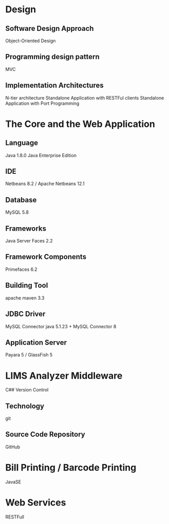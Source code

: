 # Design
## Software Design Approach 
Object-Oriented Design

## Programming design pattern
MVC

## Implementation Architectures
N-tier architecture
Standalone Application with RESTFul clients
Standalone Application with Port Programming

# The Core and the Web Application

## Language
Java 1.8.0
Java Enterprise Edition

## IDE
Netbeans 8.2 / Apache Netbeans 12.1

## Database
MySQL 5.8

## Frameworks
Java Server Faces 2.2

## Framework Components
Primefaces 6.2

## Building Tool
apache maven 3.3

## JDBC Driver
MySQL Connector java 5.1.23 + MySQL Connector 8

## Application Server
Payara 5 / GlassFish 5


# LIMS Analyzer Middleware
C## Version Control
## Technology
git

## Source Code Repository
GitHub

# Bill Printing / Barcode Printing
JavaSE

# Web Services
RESTFull





